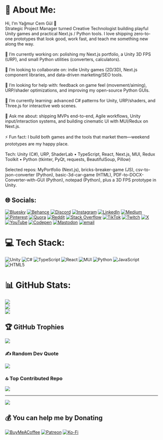 # 💫 About Me:
Hi, I’m Yağmur Cem Gül 👋<br>Strategic Project Manager turned Creative Technologist building playful Unity games and practical Next.js / Python tools. I love shipping zero-to-one prototypes that look good, work fast, and teach me something new along the way.<br><br>🔭 I’m currently working on: polishing my Next.js portfolio, a Unity 3D FPS (URP), and small Python utilities (converters, calculators).<br><br>👯 I’m looking to collaborate on: indie Unity games (2D/3D), Next.js component libraries, and data-driven marketing/SEO tools.<br><br>🤝 I’m looking for help with: feedback on game feel (movement/aiming), URP/shader optimizations, and improving my open-source Python GUIs.<br><br>🌱 I’m currently learning: advanced C# patterns for Unity, URP/shaders, and Three.js for interactive web scenes.<br><br>💬 Ask me about: shipping MVPs end-to-end, Agile workflows, Unity input/interaction systems, and building cinematic UI with MUI/Redux on Next.js.<br><br>⚡ Fun fact: I build both games and the tools that market them—weekend prototypes are my happy place.<br><br>Tech: Unity (C#), URP, ShaderLab • TypeScript, React, Next.js, MUI, Redux Toolkit • Python (tkinter, PyQt, requests, BeautifulSoup, Pillow)<br><br>Selected repos: MyPortfolio (Next.js), bricks-breaker-game (JS), csv-to-json-converter (Python), basic-3d-car-game (HTML), PDF-to-DOCX-Converter-with-GUI (Python), notepad (Python), plus a 3D FPS prototype in Unity.


## 🌐 Socials:
[![Bluesky](https://img.shields.io/badge/bluesky-0285FF?style=for-the-badge&logo=bluesky&logoColor=%23FFFFFF)](https://bsky.app/profile/yagmurcemgul.bsky.social) [![Behance](https://img.shields.io/badge/Behance-1769ff?logo=behance&logoColor=white)](https://behance.net/yagmurcemgul) [![Discord](https://img.shields.io/badge/Discord-%237289DA.svg?logo=discord&logoColor=white)](https://discord.gg/https://discord.gg/r4gu9a44gF) [![Instagram](https://img.shields.io/badge/Instagram-%23E4405F.svg?logo=Instagram&logoColor=white)](https://instagram.com/yagmurcemgul) [![LinkedIn](https://img.shields.io/badge/LinkedIn-%230077B5.svg?logo=linkedin&logoColor=white)](https://linkedin.com/in/yagmurcemgul) [![Medium](https://img.shields.io/badge/Medium-12100E?logo=medium&logoColor=white)](https://medium.com/@@yagmurcemgul) [![Pinterest](https://img.shields.io/badge/Pinterest-%23E60023.svg?logo=Pinterest&logoColor=white)](https://pinterest.com/yagmurcemgul) [![Quora](https://img.shields.io/badge/Quora-%23B92B27.svg?logo=Quora&logoColor=white)](https://quora.com/profile/Yagmur-Cem-Gul) [![Reddit](https://img.shields.io/badge/Reddit-%23FF4500.svg?logo=Reddit&logoColor=white)](https://reddit.com/user/yagmurcemgul) [![Stack Overflow](https://img.shields.io/badge/-Stackoverflow-FE7A16?logo=stack-overflow&logoColor=white)](https://stackoverflow.com/users/31442858) [![TikTok](https://img.shields.io/badge/TikTok-%23000000.svg?logo=TikTok&logoColor=white)](https://tiktok.com/@yagmurcemgul) [![Twitch](https://img.shields.io/badge/Twitch-%239146FF.svg?logo=Twitch&logoColor=white)](https://twitch.tv/yagmurcemgul) [![X](https://img.shields.io/badge/X-black.svg?logo=X&logoColor=white)](https://x.com/yagmurcemgul) [![YouTube](https://img.shields.io/badge/YouTube-%23FF0000.svg?logo=YouTube&logoColor=white)](https://youtube.com/@rispeacebell) [![Codepen](https://img.shields.io/badge/Codepen-000000?logo=codepen&logoColor=white)](https://codepen.io/Yagmur-Cem-Gul) [![Mastodon](https://img.shields.io/badge/-MASTODON-%232B90D9?logo=mastodon&logoColor=white)](https://mastodon.social/@yagmurcemgul) [![email](https://img.shields.io/badge/Email-D14836?logo=gmail&logoColor=white)](mailto:yagmurcemgul@gmail.com) 

# 💻 Tech Stack:
![Unity](https://img.shields.io/badge/unity-%23000000.svg?style=for-the-badge&logo=unity&logoColor=white) ![C#](https://img.shields.io/badge/c%23-%23239120.svg?style=for-the-badge&logo=csharp&logoColor=white) ![TypeScript](https://img.shields.io/badge/typescript-%23007ACC.svg?style=for-the-badge&logo=typescript&logoColor=white) ![React](https://img.shields.io/badge/react-%2320232a.svg?style=for-the-badge&logo=react&logoColor=%2361DAFB) ![MUI](https://img.shields.io/badge/MUI-%230081CB.svg?style=for-the-badge&logo=mui&logoColor=white) ![Python](https://img.shields.io/badge/python-3670A0?style=for-the-badge&logo=python&logoColor=ffdd54) ![JavaScript](https://img.shields.io/badge/javascript-%23323330.svg?style=for-the-badge&logo=javascript&logoColor=%23F7DF1E) ![HTML5](https://img.shields.io/badge/html5-%23E34F26.svg?style=for-the-badge&logo=html5&logoColor=white)
# 📊 GitHub Stats:
![](https://github-readme-stats.vercel.app/api?username=yagmurcemgul&theme=dark&hide_border=false&include_all_commits=true&count_private=true)<br/>
![](https://nirzak-streak-stats.vercel.app/?user=yagmurcemgul&theme=dark&hide_border=false)<br/>
![](https://github-readme-stats.vercel.app/api/top-langs/?username=yagmurcemgul&theme=dark&hide_border=false&include_all_commits=true&count_private=true&layout=compact)

## 🏆 GitHub Trophies
![](https://github-profile-trophy.vercel.app/?username=yagmurcemgul&theme=transparent&no-frame=false&no-bg=false&margin-w=4)

### ✍️ Random Dev Quote
![](https://quotes-github-readme.vercel.app/api?type=horizontal&theme=light)

### 🔝 Top Contributed Repo
![](https://github-contributor-stats.vercel.app/api?username=yagmurcemgul&limit=5&theme=transparent&combine_all_yearly_contributions=true)

---
[![](https://visitcount.itsvg.in/api?id=yagmurcemgul&icon=6&color=12)](https://visitcount.itsvg.in)

  ## 💰 You can help me by Donating
  [![BuyMeACoffee](https://img.shields.io/badge/Buy%20Me%20a%20Coffee-ffdd00?style=for-the-badge&logo=buy-me-a-coffee&logoColor=black)](https://buymeacoffee.com/yagmurcemgul) [![Patreon](https://img.shields.io/badge/Patreon-F96854?style=for-the-badge&logo=patreon&logoColor=white)](https://patreon.com/yagmurcemgul) [![Ko-Fi](https://img.shields.io/badge/Ko--fi-F16061?style=for-the-badge&logo=ko-fi&logoColor=white)](https://ko-fi.com/yagmurcemgul) 

  
<!-- Proudly created with GPRM ( https://gprm.itsvg.in ) -->
